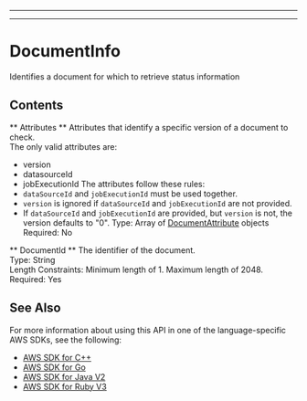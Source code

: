 --------

--------

# DocumentInfo<a name="API_DocumentInfo"></a>

Identifies a document for which to retrieve status information

## Contents<a name="API_DocumentInfo_Contents"></a>

 ** Attributes **   <a name="Kendra-Type-DocumentInfo-Attributes"></a>
Attributes that identify a specific version of a document to check\.  
The only valid attributes are:  
+ version
+ datasourceId
+ jobExecutionId
The attributes follow these rules:  
+  `dataSourceId` and `jobExecutionId` must be used together\.
+  `version` is ignored if `dataSourceId` and `jobExecutionId` are not provided\.
+ If `dataSourceId` and `jobExecutionId` are provided, but `version` is not, the version defaults to "0"\.
Type: Array of [DocumentAttribute](API_DocumentAttribute.md) objects  
Required: No

 ** DocumentId **   <a name="Kendra-Type-DocumentInfo-DocumentId"></a>
The identifier of the document\.  
Type: String  
Length Constraints: Minimum length of 1\. Maximum length of 2048\.  
Required: Yes

## See Also<a name="API_DocumentInfo_SeeAlso"></a>

For more information about using this API in one of the language\-specific AWS SDKs, see the following:
+  [AWS SDK for C\+\+](https://docs.aws.amazon.com/goto/SdkForCpp/kendra-2019-02-03/DocumentInfo) 
+  [AWS SDK for Go](https://docs.aws.amazon.com/goto/SdkForGoV1/kendra-2019-02-03/DocumentInfo) 
+  [AWS SDK for Java V2](https://docs.aws.amazon.com/goto/SdkForJavaV2/kendra-2019-02-03/DocumentInfo) 
+  [AWS SDK for Ruby V3](https://docs.aws.amazon.com/goto/SdkForRubyV3/kendra-2019-02-03/DocumentInfo) 